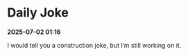 # Daily Joke

**2025-07-02 01:16**

I would tell you a construction joke, but I’m still working on it.
